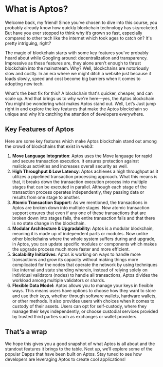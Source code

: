 # What is Aptos?

Welcome back, my friend! Since you've chosen to dive into this course, you probably already know how quickly blockchain technology has skyrocketed. But have you ever stopped to think why it’s grown so fast, especially compared to other tech like the internet which took ages to catch on? It's pretty intriguing, right?

The magic of blockchain starts with some key features you've probably heard about while Googling around: decentralization and transparency. Impressive as these features are, they alone aren't enough to thrust blockchain into the mainstream. Why? Well, blockchains are notoriously slow and costly. In an era where we might ditch a website just because it loads slowly, speed and cost become big barriers when it comes to adopting new tech.

What's the best fix for this? A blockchain that's quicker, cheaper, and can scale up. And that brings us to why we're here—yes, the Aptos blockchain. You might be wondering what makes Aptos stand out. Well, Let’s Just jump right in and explore the key features that make the Aptos blockchain so unique and why it's catching the attention of developers everywhere.

## Key Features of Aptos

Here are some key features which make Aptos blockchain stand out among the crowd of blockchains that exist in web3:

1. **Move Language Integration**: Aptos uses the Move language for rapid and secure transaction execution. It ensures protection against malicious activities and increases overall security as well.
2. **High Throughput & Low Latency**: Aptos achieves a high throughput as it utilizes a pipelined transaction processing approach. What this means is that, it breaks down the transaction execution process into multiple stages that can be executed in parallel. Although each stage of the transaction process operates independently, they passing data or results from one stage to another. 
3. **Atomic Transaction Support**: As we mentioned, the transactions in Aptos are broken down into multiple stages. Now atomic transaction support ensures that even if any one of these transactions that are broken down into stages fails, the entire transaction fails and that there is no state change in the blockchain. 
4. **Modular Architecture & Upgradability**: Aptos is a modular blockchain, meaning it is made up of independent parts or modules. Now unlike other blockchains where the whole system suffers during and upgrade, in Aptos, you can update specific modules or components which makes the upgrade process much more faster and more efficient.
5. **Scalability Initiatives**: Aptos is working on ways to handle more transactions and grow its capacity without making things more complicated for the nodes that operate the network by using techniques like internal and state sharding wherein, instead of relying solely on individual validators (nodes) to handle all transactions, Aptos divides the workload among multiple validators or shards.
6. **Flexible Data Model:** Aptos allows you to manage your keys in flexible ways. This means users have options to choose how they want to store and use their keys, whether through software wallets, hardware wallets, or other methods. It also provides users with choices when it comes to custody of their assets. Users can opt for self-custody, where they manage their keys independently, or choose custodial services provided by trusted third parties such as exchanges or wallet providers.

## That’s a wrap

We hope this gives you a good snapshot of what Aptos is all about and the standout features it brings to the table. Next up, we’ll explore some of the popular Dapps that have been built on Aptos. Stay tuned to see how developers are leveraging Aptos to create cool applications!

